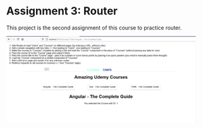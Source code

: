 # Assignment 3: Router

This project is the second assignment of this course to practice router.

![Assignment-Picture](./assignment.png)
